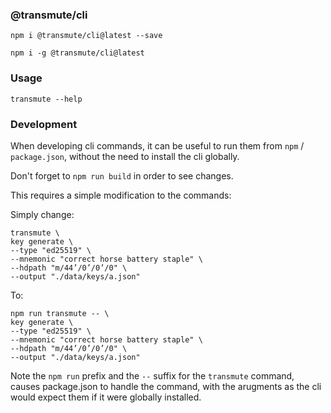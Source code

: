 ### @transmute/cli

```
npm i @transmute/cli@latest --save
```

```
npm i -g @transmute/cli@latest
```

### Usage

```
transmute --help
```

### Development

When developing cli commands, it can be useful to run them from `npm` / `package.json`, without the need to install the cli globally.

Don't forget to `npm run build` in order to see changes.

This requires a simple modification to the commands:

Simply change:

```
transmute \
key generate \
--type "ed25519" \
--mnemonic "correct horse battery staple" \
--hdpath "m/44’/0’/0’/0" \
--output "./data/keys/a.json"
```

To:

```
npm run transmute -- \
key generate \
--type "ed25519" \
--mnemonic "correct horse battery staple" \
--hdpath "m/44’/0’/0’/0" \
--output "./data/keys/a.json"
```

Note the `npm run` prefix and the `--` suffix for the `transmute` command, causes package.json to handle the command, with the arugments as the cli would expect them if it were globally installed.
